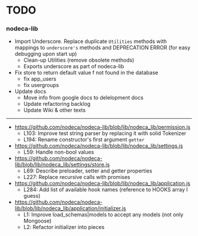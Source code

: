 TODO
====

### nodeca-lib

* Import Underscore. Replace duplicate `Utilities` methods with mappings to
  `underscore's` methods and DEPRECATION ERROR (for easy debugging upon start up)
  * Clean-up Utilities (remove obsolete methods)
  * Exports underscore as part of nodeca-lib
* Fix store to return default value f not found in the database
  * fix app_users
  * fix usergroups
* Update docs
  * Move info from google docs to delelopment docs
  * Update refactoring backlog
  * Update Wiki & other texts

---

* https://github.com/nodeca/nodeca-lib/blob/lib/nodeca_lib/permission.js
  * L103: Improve test string parser by replacing it with solid Tokenizer
  * L194: Rename constructor's first argument `getter`
* https://github.com/nodeca/nodeca-lib/blob/lib/nodeca_lib/settings.js
  * L59: Handle non-bool values
* https://github.com/nodeca/nodeca-lib/blob/lib/nodeca_lib/settings/store.js
  * L69: Describe preloader, setter and getter properties
  * L227: Replace recursive calls with promises
* https://github.com/nodeca/nodeca-lib/blob/lib/nodeca_lib/application.js
  * L284: Add list of available hook names (reference to HOOKS array I guess)
* https://github.com/nodeca/nodeca-lib/blob/lib/nodeca_lib/application/initializer.js
  * L1: Improve load_schemas|models to accept any models (not only Mongoose)
  * L2: Refactor initializer into pieces
